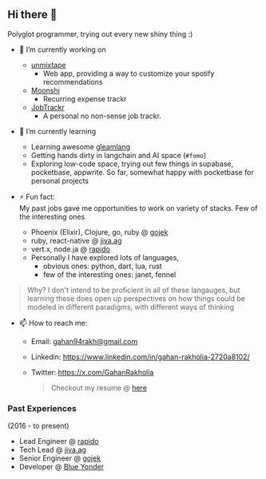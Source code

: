 ## Hi there 👋

Polyglot programmer, trying out every new shiny thing :) 

- 🔭 I’m currently working on
  - [unmixtape](https://unmixtape.roadmap-ai.tech)
    - Web app, providing a way to customize your spotify recommendations
  - [Moonshi](https://moonshi.roadmap-ai.tech)
    - Recurring expense trackr
  - [JobTrackr](https://jobtrackr.roadmap-ai.tech)
    - A personal no non-sense job trackr. 

- 🌱 I’m currently learning
  - Learning awesome [gleamlang](https://github.com/gleam-lang/gleam)
  - Getting hands dirty in langchain and AI space (`#fomo`)
  - Exploring low-code space, trying out few things in supabase, pocketbase, appwrite. So far, somewhat happy with pocketbase for personal projects
- ⚡ Fun fact:  
		My past jobs gave me opportunities to work on variety of stacks. Few of the interesting ones 
  - Phoenix (Elixir), Clojure, go, ruby @ [gojek](https://www.gojek.io/)
  - ruby, react-native @ [jiva.ag](https://www.jiva.ag/)
  - vert.x, node.ja @ [rapido](https://rapido.bike)
  - Personally I have explored lots of languages, 
      - obvious ones: python, dart, lua, rust
      - few of the interesting ones: janet, fennel

> Why? I don't intend to be proficient in all of these langauges, but learning these
		does open up perspectives on how things could be modeled in different paradigms, with different
		ways of thinking

- 📫 How to reach me:
  - Email: gahan94rakh@gmail.com
  - Linkedin: https://www.linkedin.com/in/gahan-rakholia-2720a8102/
  - Twitter: https://x.com/GahanRakholia

	> Checkout my resume @ [here](./resume/gahan-rakholia-resume.pdf)

### Past Experiences
(2016 - to present)
* Lead Engineer @ [rapido](https://rapido.bike)
* Tech Lead @ [jiva.ag](https://www.jiva.ag/)
* Senior Engineer @ [gojek](https://www.gojek.io/)
* Developer @ [Blue Yonder](https://blueyonder.com/)

<!--
**HandOfGod94/HandOfGod94** is a ✨ _special_ ✨ repository because its `README.md` (this file) appears on your GitHub profile.

Here are some ideas to get you started:

- 🔭 I’m currently working on ...
- 🌱 I’m currently learning ...
- 👯 I’m looking to collaborate on ...
- 🤔 I’m looking for help with ...
- 💬 Ask me about ...
- 📫 How to reach me: ...
- 😄 Pronouns: ...
- ⚡ Fun fact: ...
-->
